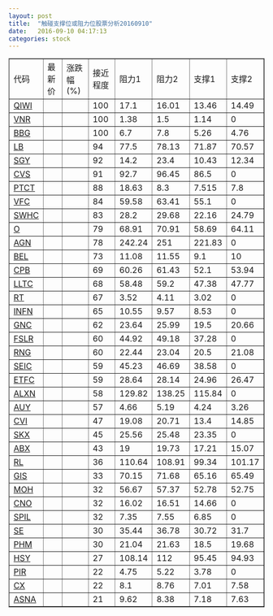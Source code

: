 ```yaml
---
layout: post
title:  "触碰支撑位或阻力位股票分析20160910"
date:   2016-09-10 04:17:13
categories: stock
---
```

<script type="text/javascript">
var stockList = []
stockList.push('gb_qiwi');
stockList.push('gb_vnr');
stockList.push('gb_bbg');
stockList.push('gb_lb');
stockList.push('gb_sgy');
stockList.push('gb_cvs');
stockList.push('gb_ptct');
stockList.push('gb_vfc');
stockList.push('gb_swhc');
stockList.push('gb_o');
stockList.push('gb_agn');
stockList.push('gb_bel');
stockList.push('gb_cpb');
stockList.push('gb_lltc');
stockList.push('gb_rt');
stockList.push('gb_infn');
stockList.push('gb_gnc');
stockList.push('gb_fslr');
stockList.push('gb_rng');
stockList.push('gb_seic');
stockList.push('gb_etfc');
stockList.push('gb_alxn');
stockList.push('gb_auy');
stockList.push('gb_cvi');
stockList.push('gb_skx');
stockList.push('gb_abx');
stockList.push('gb_rl');
stockList.push('gb_gis');
stockList.push('gb_moh');
stockList.push('gb_cno');
stockList.push('gb_spil');
stockList.push('gb_se');
stockList.push('gb_phm');
stockList.push('gb_hsy');
stockList.push('gb_pir');
stockList.push('gb_cx');
stockList.push('gb_asna');
</script>
<table border="1">
 <tr>
 <td>代码</td>
 <td>最新价</td>
 <td>涨跌幅(%)</td>
 <td>接近程度</td>
 <td>阻力1</td>
 <td>阻力2</td>
 <td>支撑1</td>
 <td>支撑2</td>
</tr>
  <tr id="qiwi" class="green">
  <td><a href="http://stock.finance.sina.com.cn/usstock/quotes/QIWI.html" target="_blank">QIWI</a></td><td></td><td></td><td>100</td><td>17.1</td><td>16.01</td><td>13.46</td><td>14.49</td></tr>
  <tr id="vnr" class="red">
  <td><a href="http://stock.finance.sina.com.cn/usstock/quotes/VNR.html" target="_blank">VNR</a></td><td></td><td></td><td>100</td><td>1.38</td><td>1.5</td><td>1.14</td><td>0</td></tr>
  <tr id="bbg" class="red">
  <td><a href="http://stock.finance.sina.com.cn/usstock/quotes/BBG.html" target="_blank">BBG</a></td><td></td><td></td><td>100</td><td>6.7</td><td>7.8</td><td>5.26</td><td>4.76</td></tr>
  <tr id="lb" class="red">
  <td><a href="http://stock.finance.sina.com.cn/usstock/quotes/LB.html" target="_blank">LB</a></td><td></td><td></td><td>94</td><td>77.5</td><td>78.13</td><td>71.87</td><td>70.57</td></tr>
  <tr id="sgy" class="green">
  <td><a href="http://stock.finance.sina.com.cn/usstock/quotes/SGY.html" target="_blank">SGY</a></td><td></td><td></td><td>92</td><td>14.2</td><td>23.4</td><td>10.43</td><td>12.34</td></tr>
  <tr id="cvs" class="red">
  <td><a href="http://stock.finance.sina.com.cn/usstock/quotes/CVS.html" target="_blank">CVS</a></td><td></td><td></td><td>91</td><td>92.7</td><td>96.45</td><td>86.5</td><td>0</td></tr>
  <tr id="ptct" class="green">
  <td><a href="http://stock.finance.sina.com.cn/usstock/quotes/PTCT.html" target="_blank">PTCT</a></td><td></td><td></td><td>88</td><td>18.63</td><td>8.3</td><td>7.515</td><td>7.8</td></tr>
  <tr id="vfc" class="red">
  <td><a href="http://stock.finance.sina.com.cn/usstock/quotes/VFC.html" target="_blank">VFC</a></td><td></td><td></td><td>84</td><td>59.58</td><td>63.41</td><td>55.1</td><td>0</td></tr>
  <tr id="swhc" class="red">
  <td><a href="http://stock.finance.sina.com.cn/usstock/quotes/SWHC.html" target="_blank">SWHC</a></td><td></td><td></td><td>83</td><td>28.2</td><td>29.68</td><td>22.16</td><td>24.79</td></tr>
  <tr id="o" class="green">
  <td><a href="http://stock.finance.sina.com.cn/usstock/quotes/O.html" target="_blank">O</a></td><td></td><td></td><td>79</td><td>68.91</td><td>70.91</td><td>58.69</td><td>64.11</td></tr>
  <tr id="agn" class="red">
  <td><a href="http://stock.finance.sina.com.cn/usstock/quotes/AGN.html" target="_blank">AGN</a></td><td></td><td></td><td>78</td><td>242.24</td><td>251</td><td>221.83</td><td>0</td></tr>
  <tr id="bel" class="red">
  <td><a href="http://stock.finance.sina.com.cn/usstock/quotes/BEL.html" target="_blank">BEL</a></td><td></td><td></td><td>73</td><td>11.08</td><td>11.55</td><td>9.1</td><td>10</td></tr>
  <tr id="cpb" class="green">
  <td><a href="http://stock.finance.sina.com.cn/usstock/quotes/CPB.html" target="_blank">CPB</a></td><td></td><td></td><td>69</td><td>60.26</td><td>61.43</td><td>52.1</td><td>53.94</td></tr>
  <tr id="lltc" class="red">
  <td><a href="http://stock.finance.sina.com.cn/usstock/quotes/LLTC.html" target="_blank">LLTC</a></td><td></td><td></td><td>68</td><td>58.48</td><td>59.2</td><td>47.38</td><td>47.77</td></tr>
  <tr id="rt" class="green">
  <td><a href="http://stock.finance.sina.com.cn/usstock/quotes/RT.html" target="_blank">RT</a></td><td></td><td></td><td>67</td><td>3.52</td><td>4.11</td><td>3.02</td><td>0</td></tr>
  <tr id="infn" class="green">
  <td><a href="http://stock.finance.sina.com.cn/usstock/quotes/INFN.html" target="_blank">INFN</a></td><td></td><td></td><td>65</td><td>10.55</td><td>9.57</td><td>8.53</td><td>0</td></tr>
  <tr id="gnc" class="green">
  <td><a href="http://stock.finance.sina.com.cn/usstock/quotes/GNC.html" target="_blank">GNC</a></td><td></td><td></td><td>62</td><td>23.64</td><td>25.99</td><td>19.5</td><td>20.66</td></tr>
  <tr id="fslr" class="green">
  <td><a href="http://stock.finance.sina.com.cn/usstock/quotes/FSLR.html" target="_blank">FSLR</a></td><td></td><td></td><td>60</td><td>44.92</td><td>49.18</td><td>37.28</td><td>0</td></tr>
  <tr id="rng" class="red">
  <td><a href="http://stock.finance.sina.com.cn/usstock/quotes/RNG.html" target="_blank">RNG</a></td><td></td><td></td><td>60</td><td>22.44</td><td>23.04</td><td>20.5</td><td>21.08</td></tr>
  <tr id="seic" class="red">
  <td><a href="http://stock.finance.sina.com.cn/usstock/quotes/SEIC.html" target="_blank">SEIC</a></td><td></td><td></td><td>59</td><td>45.23</td><td>46.69</td><td>38.58</td><td>0</td></tr>
  <tr id="etfc" class="green">
  <td><a href="http://stock.finance.sina.com.cn/usstock/quotes/ETFC.html" target="_blank">ETFC</a></td><td></td><td></td><td>59</td><td>28.64</td><td>28.14</td><td>24.96</td><td>26.47</td></tr>
  <tr id="alxn" class="red">
  <td><a href="http://stock.finance.sina.com.cn/usstock/quotes/ALXN.html" target="_blank">ALXN</a></td><td></td><td></td><td>58</td><td>129.82</td><td>138.25</td><td>115.84</td><td>0</td></tr>
  <tr id="auy" class="red">
  <td><a href="http://stock.finance.sina.com.cn/usstock/quotes/AUY.html" target="_blank">AUY</a></td><td></td><td></td><td>57</td><td>4.66</td><td>5.19</td><td>4.24</td><td>3.26</td></tr>
  <tr id="cvi" class="green">
  <td><a href="http://stock.finance.sina.com.cn/usstock/quotes/CVI.html" target="_blank">CVI</a></td><td></td><td></td><td>47</td><td>19.08</td><td>20.71</td><td>13.4</td><td>14.85</td></tr>
  <tr id="skx" class="green">
  <td><a href="http://stock.finance.sina.com.cn/usstock/quotes/SKX.html" target="_blank">SKX</a></td><td></td><td></td><td>45</td><td>25.56</td><td>25.48</td><td>23.35</td><td>0</td></tr>
  <tr id="abx" class="green">
  <td><a href="http://stock.finance.sina.com.cn/usstock/quotes/ABX.html" target="_blank">ABX</a></td><td></td><td></td><td>43</td><td>19</td><td>19.73</td><td>17.21</td><td>15.07</td></tr>
  <tr id="rl" class="green">
  <td><a href="http://stock.finance.sina.com.cn/usstock/quotes/RL.html" target="_blank">RL</a></td><td></td><td></td><td>36</td><td>110.64</td><td>108.91</td><td>99.34</td><td>101.17</td></tr>
  <tr id="gis" class="green">
  <td><a href="http://stock.finance.sina.com.cn/usstock/quotes/GIS.html" target="_blank">GIS</a></td><td></td><td></td><td>33</td><td>70.15</td><td>71.68</td><td>65.16</td><td>65.49</td></tr>
  <tr id="moh" class="red">
  <td><a href="http://stock.finance.sina.com.cn/usstock/quotes/MOH.html" target="_blank">MOH</a></td><td></td><td></td><td>32</td><td>56.67</td><td>57.37</td><td>52.78</td><td>52.75</td></tr>
  <tr id="cno" class="red">
  <td><a href="http://stock.finance.sina.com.cn/usstock/quotes/CNO.html" target="_blank">CNO</a></td><td></td><td></td><td>32</td><td>16.02</td><td>16.51</td><td>14.66</td><td>0</td></tr>
  <tr id="spil" class="red">
  <td><a href="http://stock.finance.sina.com.cn/usstock/quotes/SPIL.html" target="_blank">SPIL</a></td><td></td><td></td><td>32</td><td>7.35</td><td>7.55</td><td>6.85</td><td>0</td></tr>
  <tr id="se" class="green">
  <td><a href="http://stock.finance.sina.com.cn/usstock/quotes/SE.html" target="_blank">SE</a></td><td></td><td></td><td>30</td><td>35.44</td><td>36.78</td><td>30.72</td><td>31.7</td></tr>
  <tr id="phm" class="green">
  <td><a href="http://stock.finance.sina.com.cn/usstock/quotes/PHM.html" target="_blank">PHM</a></td><td></td><td></td><td>30</td><td>21.04</td><td>21.63</td><td>18.5</td><td>19.68</td></tr>
  <tr id="hsy" class="green">
  <td><a href="http://stock.finance.sina.com.cn/usstock/quotes/HSY.html" target="_blank">HSY</a></td><td></td><td></td><td>27</td><td>108.14</td><td>112</td><td>95.45</td><td>94.93</td></tr>
  <tr id="pir" class="green">
  <td><a href="http://stock.finance.sina.com.cn/usstock/quotes/PIR.html" target="_blank">PIR</a></td><td></td><td></td><td>22</td><td>4.75</td><td>5.22</td><td>3.78</td><td>0</td></tr>
  <tr id="cx" class="green">
  <td><a href="http://stock.finance.sina.com.cn/usstock/quotes/CX.html" target="_blank">CX</a></td><td></td><td></td><td>22</td><td>8.1</td><td>8.76</td><td>7.01</td><td>7.58</td></tr>
  <tr id="asna" class="green">
  <td><a href="http://stock.finance.sina.com.cn/usstock/quotes/ASNA.html" target="_blank">ASNA</a></td><td></td><td></td><td>21</td><td>9.62</td><td>8.38</td><td>7.18</td><td>7.63</td></tr>
</table>
